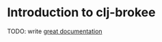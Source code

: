 # Introduction to clj-brokee

TODO: write [great documentation](http://jacobian.org/writing/what-to-write/)
